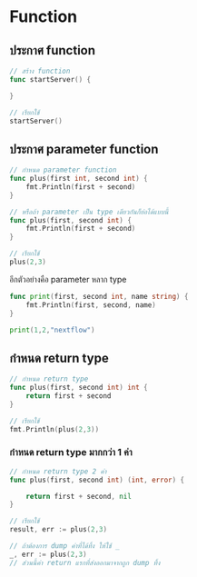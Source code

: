 
# Function 

## ประกาศ function 

```go
// สร้าง function 
func startServer() {

}

// เรียกใช้ 
startServer() 
```

## ประกาศ parameter function 

```go
// กำหนด parameter function 
func plus(first int, second int) {
    fmt.Println(first + second)
}

// หรือถ้า parameter เป็น type เดียวกันก็ย่อได้แบบนี้ 
func plus(first, second int) {
    fmt.Println(first + second)
}

// เรียกใช้ 
plus(2,3) 
```

อีกตัวอย่างคือ parameter หลาก type

```go
func print(first, second int, name string) {
    fmt.Println(first, second, name)
}

print(1,2,"nextflow")
```

## กำหนด return type 

```go
// กำหนด return type
func plus(first, second int) int {
    return first + second
}

// เรียกใช้ 
fmt.Println(plus(2,3))
```

### กำหนด return type มากกว่า 1 ค่า 

```go
// กำหนด return type 2 ค่า 
func plus(first, second int) (int, error) {

    return first + second, nil
}

// เรียกใช้ 
result, err := plus(2,3)

// ถ้าต้องการ dump ค่าที่ได้ทิ้ง ให้ใช้ _
_, err := plus(2,3) 
// ส่วนนี้ค่า return แรกที่ส่งออกมาจากถูก dump ทิ้ง 
```